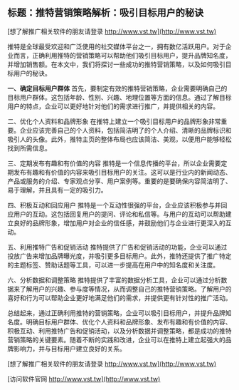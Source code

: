 ## **标题：推特营销策略解析：吸引目标用户的秘诀**

[想了解推广相关软件的朋友请登录 http://www.vst.tw](http://www.vst.tw)

推特是全球最受欢迎和广泛使用的社交媒体平台之一，拥有数亿活跃用户。对于企业而言，正确利用推特的营销策略可以帮助他们吸引目标用户，提升品牌知名度，并增加销售额。在本文中，我们将探讨一些成功的推特营销策略，以及如何吸引目标用户的秘诀。

**一、确定目标用户群体**
首先，要制定有效的推特营销策略，企业需要明确自己的目标用户群体。这包括年龄、性别、兴趣、地理位置等方面的信息。通过了解目标用户的特点，企业可以更好地针对他们的需求进行推广，并提供相关的内容。

二、优化个人资料和品牌形象
在推特上建立一个吸引目标用户的品牌形象非常重要。企业应该完善自己的个人资料，包括简洁明了的个人介绍、清晰的品牌标识和吸引人的头像。此外，推特主页的整体布局也应该简洁、美观，以便用户能够轻松找到所需信息。

三、定期发布有趣和有价值的内容
推特是一个信息传播的平台，所以企业需要定期发布有趣和有价值的内容来吸引目标用户的关注。这可以是行业内的新闻动态、产品或服务的介绍、专家观点分享、用户案例等。重要的是要确保内容简洁明了、易于理解，并且具有一定的吸引力。

四、积极互动和回应用户
推特是一个互动性很强的平台，企业应该积极参与并回应用户的互动。这包括回复用户的提问、评论和私信等。与用户的互动可以帮助建立良好的品牌形象，增加用户对企业的信任感，并鼓励他们与企业进行更深入的互动。

五、利用推特广告和促销活动
推特提供了广告和促销活动的功能，企业可以通过投放广告来增加品牌曝光度，并吸引更多目标用户。此外，推特还提供了推广特定的主题标签、赞助话题等工具，可以进一步提高在用户中的知名度和关注度。

六、分析数据和调整策略
推特提供了丰富的数据分析工具，企业可以通过分析数据来了解用户的兴趣、参与度等情况，从而调整自己的推特营销策略。了解用户的喜好和行为可以帮助企业更好地满足他们的需求，并提供更有针对性的推广活动。

总结起来，通过正确利用推特的营销策略，企业可以吸引目标用户，并提升品牌知名度。明确目标用户群体、优化个人资料和品牌形象、发布有趣和有价值的内容、积极互动、利用推特广告和促销活动，以及分析数据并调整策略，都是成功的推特营销策略的关键要素。随着不断的实践和改进，企业可以在推特上建立起强大的品牌影响力，并与目标用户建立良好的关系。

[想了解推广相关软件的朋友请登录 http://www.vst.tw](http://www.vst.tw)


[访问软件官网 http://www.vst.tw](http://www.vst.tw)
